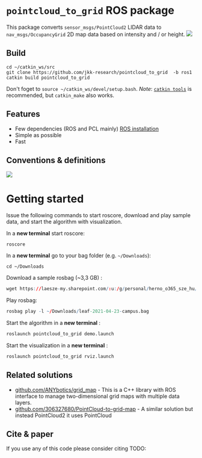 # `pointcloud_to_grid` ROS package
This package converts `sensor_msgs/PointCloud2` LIDAR data to `nav_msgs/OccupancyGrid` 2D map data based on intensity and / or height.
![](doc/grid_map01.gif)

## Build
```
cd ~/catkin_ws/src 
git clone https://github.com/jkk-research/pointcloud_to_grid  -b ros1
catkin build pointcloud_to_grid
```
Don't foget to `source ~/catkin_ws/devel/setup.bash`. *Note*: [`catkin tools`](https://catkin-tools.readthedocs.io/en/latest/verbs/catkin_build.html) is recommended, but `catkin_make` also works.


## Features
- Few dependencies (ROS and PCL mainly) [ROS installation](http://wiki.ros.org/ROS/Installation)
- Simple as possible
- Fast

## Conventions & definitions
![](doc/grid_map_conventions.svg)

# Getting started

Issue the following commands to start roscore, download and play sample data, and start the algorithm with visualization.

In a **new terminal** start roscore:

```
roscore
```

In a **new terminal** go to your bag folder (e.g. `~/Downloads`):

```
cd ~/Downloads
```

Download a sample rosbag (~3,3 GB) :

```r
wget https://laesze-my.sharepoint.com/:u:/g/personal/herno_o365_sze_hu/EYl_ahy5pgBBhNHt5ZkiBikBoy_j_x95E96rDtTsxueB_A?download=1 -O leaf-2021-04-23-campus.bag
```

Play rosbag:

```r
rosbag play -l ~/Downloads/leaf-2021-04-23-campus.bag
```

Start the algorithm in a **new terminal** :
```r
roslaunch pointcloud_to_grid demo.launch
```

Start the visualization in a **new terminal** :
```r
roslaunch pointcloud_to_grid rviz.launch
```


## Related solutions
- [github.com/ANYbotics/grid_map](https://github.com/ANYbotics/grid_map) - This is a C++ library with ROS interface to manage two-dimensional grid maps with multiple data layers. 
- [github.com/306327680/PointCloud-to-grid-map](https://github.com/306327680/PointCloud-to-grid-map) - A similar solution but instead PointCloud2 it uses PointCloud


## Cite & paper

If you use any of this code please consider citing TODO:

```bibtex
```
